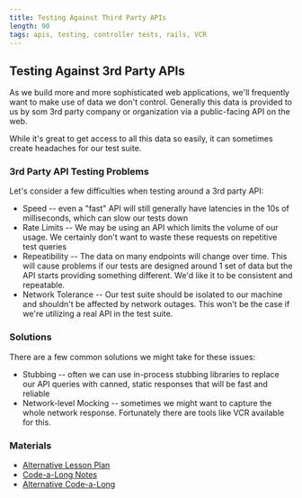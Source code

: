 ```yaml
---
title: Testing Against Third Party APIs
length: 90
tags: apis, testing, controller tests, rails, VCR
---
```


## Testing Against 3rd Party APIs

As we build more and more sophisticated web applications, we'll
frequently want to make use of data we don't control. Generally this
data is provided to us by som 3rd party company or organization via
a public-facing API on the web.

While it's great to get access to all this data so easily, it can
sometimes create headaches for our test suite.

### 3rd Party API Testing Problems

Let's consider a few difficulties when testing around a 3rd party
API:

* Speed -- even a "fast" API will still generally have latencies in the
10s of milliseconds, which can slow our tests down
* Rate Limits -- We may be using an API which limits the volume of our
usage. We certainly don't want to waste these requests on repetitive test
queries
* Repeatibility -- The data on many endpoints will change over time. This will
cause problems if our tests are designed around 1 set of data but the API
starts providing something different. We'd like it to be consistent and repeatable.
* Network Tolerance -- Our test suite should be isolated to our machine and
shouldn't be affected by network outages. This won't be the case if we're utilizing a real API
in the test suite.


### Solutions

There are a few common solutions we might take for these issues:

* Stubbing -- often we can use in-process stubbing libraries to replace our API
queries with canned, static responses that will be fast and reliable
* Network-level Mocking -- sometimes we might want to capture the whole
network response. Fortunately there are tools like VCR available for this.

### Materials

* [Alternative Lesson Plan](https://github.com/turingschool/lesson_plans/blob/master/ruby_04-apis_and_scalability/mocking_apis_v2.markdown)
* [Code-a-Long Notes](https://www.dropbox.com/s/3afogbj3qwuptj8/Turing%20-%20Testing%20an%20External%20API%20%28Notes%29.pages?dl=0)
* [Alternative Code-a-Long](https://www.dropbox.com/s/3x1vfhu9wdx2juj/Turing%20-%20Revisiting%20Testing%20an%20External%20API.pages?dl=0)
